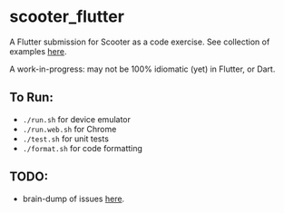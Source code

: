 scooter_flutter
=========

A Flutter submission for Scooter as a code exercise. See collection of examples [here](https://github.com/peidevs/Resources/blob/master/Examples.md).

A work-in-progress: may not be 100% idiomatic (yet) in Flutter, or Dart.

To Run:
---------

* `./run.sh` for device emulator
* `./run.web.sh` for Chrome
* `./test.sh` for unit tests
* `./format.sh` for code formatting

TODO:
---------

* brain-dump of issues [here](TODO.md).
